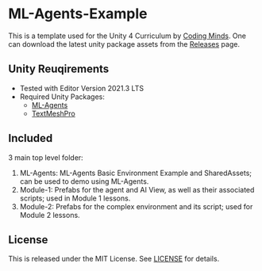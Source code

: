 # ML-Agents-Example

This is a template used for the Unity 4 Curriculum by [Coding Minds](https://codingmindsacademy.com/). One can download the latest unity package assets from the [Releases](https://github.com/SurajSSingh/ML-Agents-Example/releases) page.

## Unity Reuqirements
* Tested with Editor Version 2021.3 LTS
* Required Unity Packages:
  - [ML-Agents](https://docs.unity3d.com/Packages/com.unity.ml-agents@2.0/manual/index.html)
  - [TextMeshPro](https://docs.unity3d.com/Packages/com.unity.textmeshpro@3.0/manual/index.html)
  
## Included
3 main top level folder:
1. ML-Agents: ML-Agents Basic Environment Example and SharedAssets; can be used to demo using ML-Agents. 
2. Module-1: Prefabs for the agent and AI View, as well as their associated scripts; used in Module 1 lessons.
3. Module-2: Prefabs for the complex environment and its script; used for Module 2 lessons.

## License
This is released under the MIT License. See [LICENSE](./LICENSE) for details.
